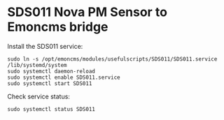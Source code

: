 # SDS011 Nova PM Sensor to Emoncms bridge
    
Install the SDS011 service:

    sudo ln -s /opt/emoncms/modules/usefulscripts/SDS011/SDS011.service /lib/systemd/system
    sudo systemctl daemon-reload
    sudo systemctl enable SDS011.service
    sudo systemctl start SDS011
    
Check service status:

    sudo systemctl status SDS011
